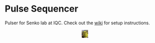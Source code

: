 # Pulse Sequencer
Pulser for Senko lab at IQC. Check out the [wiki](wiki) for setup instructions.
<p align="center">
<img height="25" src=shrek.jpg>
</p>
